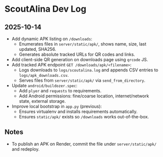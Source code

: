 ScoutAlina Dev Log
==================

2025-10-14
----------
- Add dynamic APK listing on `/downloads`:
  - Enumerates files in `server/static/apk/`, shows name, size, last updated, SHA256.
  - Generates absolute tracked URLs for QR codes and links.
- Add client-side QR generation on downloads page using `qrcode` JS.
- Add tracked APK endpoint `GET /downloads/apk/<filename>`:
  - Logs downloads to `logs/scoutalina.log` and appends CSV entries to `logs/apk_downloads.csv`.
  - Serves files from `server/static/apk/` via `send_from_directory`.
- Update `android/buildozer.spec`:
  - Add `plyer` and `requests` to requirements.
  - Add Android permissions: fine/coarse location, internet/network state, external storage.
- Improve local bootstrap in `app.py` (previous):
  - Ensures virtualenv and installs requirements automatically.
  - Ensures `static/apk/` exists so `/downloads` works out-of-the-box.

Notes
-----
- To publish an APK on Render, commit the file under `server/static/apk/` and redeploy.


